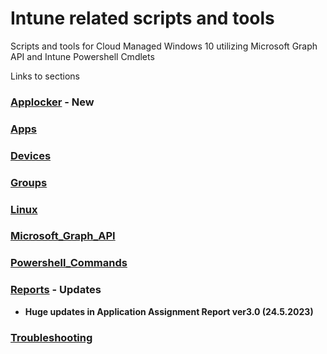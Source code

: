 # Intune related scripts and tools
Scripts and tools for Cloud Managed Windows 10 utilizing Microsoft Graph API and Intune Powershell Cmdlets

Links to sections  
### [Applocker](./Applocker) - New ###
### [Apps](./Apps) ###
### [Devices](./Devices) ###
### [Groups](./Groups) ###
### [Linux](./Linux) ###
### [Microsoft_Graph_API](./Microsoft_Graph_API) ###
### [Powershell_Commands](./Powershell_Commands) ###
### [Reports](./Reports) - Updates ###
* **Huge updates in Application Assignment Report ver3.0 (24.5.2023)**
### [Troubleshooting](./Troubleshooting) ###
